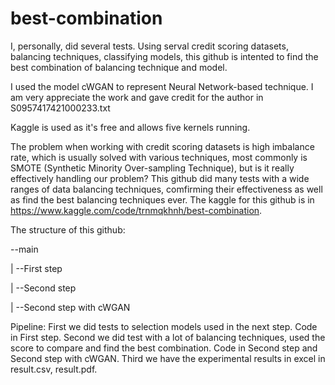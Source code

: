 # best-combination
I, personally, did several tests. Using serval credit scoring datasets, balancing techniques, classifying models, this github is intented to find the best combination of balancing technique and model.

I used the model cWGAN to represent Neural Network-based technique. I am very appreciate the work and gave credit for the author in S0957417421000233.txt

Kaggle is used as it's free and allows five kernels running. 

The problem when working with credit scoring datasets is high imbalance rate, which is usually solved with various techniques, most commonly is SMOTE (Synthetic Minority Over-sampling Technique), but is it really effectively handling our problem? This github did many tests with a wide ranges of data balancing techniques, comfirming their effectiveness as well as find the best balancing techniques ever. The kaggle for this github is in https://www.kaggle.com/code/trnmqkhnh/best-combination.

The structure of this github:

--main

 | --First step
 
 | --Second step
 
 | --Second step with cWGAN

Pipeline:
First we did tests to selection models used in the next step. Code in First step.
Second we did test with a lot of balancing techniques, used the score to compare and find the best combination. Code in Second step and Second step with cWGAN.
Third we have the experimental results in excel in result.csv, result.pdf.
